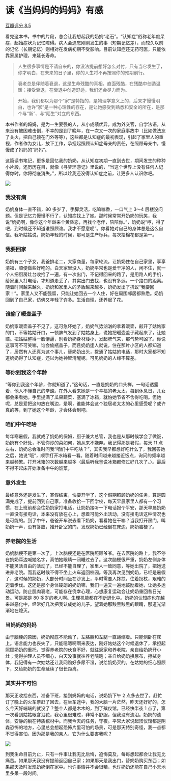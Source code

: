 # 读《当妈妈的妈妈》有感


[豆瓣评分 8.5](https://book.douban.com/subject/35296852/)

看完这本书，书中的片段，总会让我想起我的奶奶“老石”。“认知症”俗称老年痴呆症，起始症状为记忆障碍。病人会遗忘刚刚发生的事（短期记忆差），而较久以前的记忆（长期记忆）则相对在发病初期不受影响。目前认知症还无药可医，只能依靠家属护理，来延长寿命。

> 人生很多事情是不请自来的，你没法提前想好怎么对付，只有当它发生了，你才明白，在未来的日子里，你的人生将不再按照你的预期前行。  

> 衰老总是伴随着衰退，这是生命残酷的真相。直面残酷，在残酷中创造温暖；接受衰退，在衰退中创造舒适，我们还会尽力而为。  

> 开始，我们都以为那个“家”是特指的，是物理学意义上的，后来才慢慢明白，也许“家”是一种心理性的存在，是让她感受到熟悉和安全的所在，是那个与“新”、与“陌生”对立的东西。  

本书作者的妈妈，是为一生要强的人，从小成绩优异，成为外交官，自学法语，从来没有被困难击倒，不幸的是到了晚年，在一次又一次的家庭事故中（比如做法忘了关火，把自己锁在门外等等），这些都是认知症的最初表现，引起了家里人的重视，作者作为女儿，放下工作，承担起照顾认知症母亲的责任，在照顾母亲中，慢慢成了妈妈的“妈妈“。

这篇读书笔记，更多是回忆我的奶奶，从认知症初期一直到去世，期间发生的种种小片段，还历历在目，就像《寻梦环游记》里说的，“当这个世界上没有任何人记得你时，你将彻底消失。”，所以趁我还没得认知症之前，让更多人认识你吧。

![](https://miasanmia.oss-cn-beijing.aliyuncs.com/picture/2023/07/03/6702ad7cb6ba0d402b8a4c5b0bf0e0bf.webp)

### 我没有病
奶奶身体一直不错，80 多岁了，手脚灵活，吃嘛嘛香，一口气上 3～4 层楼没问题。但是记忆力慢慢不行了，认知症找上了她。那时候常常开奶奶的玩笑，我说“奶奶啊，像你这个年龄来个黄昏恋，再找个老伴，陪陪你。”，奶奶说“哼，得了吧，到时候还不知道谁照顾谁。我才不愿意呢”。你看她对自己的身体总是这么自信。我听姑姑说，奶奶年轻的时候，那可是生产标兵，每次拾棉花都是第一。

### 我要回家
奶奶有三个子女，我爸排老二，大家商量，每家轮流，让奶奶住在自己家里，享享清福，顺便做些好吃的。白天家里没人，奶奶平常也是爱干净的人，闲不住，就一个人把厨房灶台收拾了一遍，有一次出门，不记得回来的路了，是用路人的手机，给家里人打电话，才知道走丢了，其实出门去找，也没有多远，一个路口的距离。随着时间越来越久，奶奶和家里人的矛盾越来越多，奶奶发出了抗议“我要回家！”。家里人又不能强留，只能让她回去一个人住，好在周围邻居都熟悉。奶奶回到了自己家，仿佛又年轻了许多。生活自理，还养起了花。

### 谁偷了暖壶盖子
奶奶家暖壶盖子不见了，这可急坏她了，奶奶气势汹汹的拿着暖壶，敲开了姑姑家的门，不等姑姑开口，一顿脾气发到了姑姑身上，说她把暖壶盖子藏起来了，让她赔。把姑姑整得一脸懵逼，别看奶奶身材矮小，发起脾气来，那气势可凶了。你说这事可不可笑嘛，谁会偷瓶盖子。而且奶奶逢人就说，住在那片小区的人都知道了，居然有人还真为这个事儿，替奶奶出头，拨通了姑姑的电话，那时大家都不知道奶奶得了认知症，还以为她神智清醒呢。可见奶奶的人缘不算差。

### 等你到我这个年龄
“等你到我这个年龄，你就知道了。”这句话，一直是奶奶的口头禅。一句话透露着，他人不懂自己的辛酸。在外人看来她是一个幸福的老太太，每到休息日，儿女都会来看她。手里提满了瓜果蔬菜，塞满了冰箱，就怕她节省不舍得吃喝。但她呢，总是爱把这句放在嘴边，是啊，谁能体会这个独居老太太的心里感受呢？或许真的等，到了她这个年龄，才会体会到吧。

### 咱们中午吃啥
每年寒暑假，我就成了奶奶的保姆，厨子兼大总管，我也是从那时候学会了做饭，奶奶有个好处，不管你炒的菜如何，她从来不嫌弃。我记得那是暑假，每天 11 点左右，奶奶总会准时问我“咱们中午吃啥？”，其实我早都想好吃什么了，我回答她之后，她说“哦”，顺手打开冰箱看一看。随着时间越来越接近饭点，询问的频率越来越频繁。打开冰箱的次数越来越多（最后听我爸说冰箱都修过好几次了。）。最后不得不起床开始准备中午的饭菜。

### 意外发生
最终意外还是发生了，寒假结束，快要开学了，这个假期照顾奶奶的任务，算是圆满完成了，提前回到自己家，准备收拾一下回学校，每天早晨家里人都有一个习惯，在上班前都会往奶奶家打电话，让奶奶接听一下电话报个平安，那天早晨奶奶一直没有接电话，本来没有放在心上，想着可能外出活动，没有接电话这种情况也是可能的。到了中午，爸爸开车说去看下奶奶，看看她在干嘛？当我打开房门，叫奶奶一声，没有答应，推开卧室的门，发现奶奶已经倒在床边，奶奶脑梗了。

### 养老院的生活
奶奶脑梗不是第一次了，上次脑梗还是在医院照顾爷爷。在去医院的路上，我不停在奶奶耳边喊她名字，真怕她眼睛一闭睡过去了。这次脑梗很严重，奶奶左侧身体不能灵活自由的活动了，已经不能自理了，家里人一致同意，等她出院了，把她送进养老院。而我这时候不得不坐上火车返回校园。等我再次见到奶奶，已经是暑假了，这时候的奶奶，大部分时间坐在沙发上，平时需要人搀扶，住着拐杖，艰难的迈着步伐。这还是那个身体硬朗的奶奶嘛，我们一遍又一遍地鼓励着她，让她多运动运动，防止肌肉衰老，可能存在侥幸心理，心想康复运动会让奶奶重回昔日光景。可是那是 80 多岁的老人啊。生理机能都在不断退化中。奶奶的认知症也在越来越恶化中，经常好几次把我认成她的儿子。望着她那黢黑黢黑的眼睛，那道光渐渐地在熄灭。

### 当妈妈的妈妈
由于脑梗的原因，奶奶彻底不能动了，左胳膊和左腿一直蜷缩着。只能侧卧在床上。语言能力也丧失了，只能嗯嗯啊啊来表达，刚好姑姑这个时候退休了，承担起照顾奶奶的重托，觉得养老院的伙食不好，就往返家和养老院，亲自给奶奶开小灶；觉得护理人员不细心，白天没事就往养老院跑；亲自给奶奶换尿布，擦拭身体，我记得有一次姑姑还让我网购好多尿不湿，说给奶奶买的。在姑姑的细心照顾下，又给奶奶的生命延续了很长距离。

### 其实并不可怕
那天正收拾东西，准备下班，接到妈妈的电话，说奶奶下午 2 点多去世了。赶忙订了晚上的火车票赶了回去，在坐车途中，我的大脑一片茫然，昨天还好好的，怎么今天好端端的就没了？整个人都是木木的，到了殡仪馆，已经快半夜 1 点了，第一次看到姑姑眼含泪花，我心里很难过，非常不舒服，但我没有流泪。奶奶的遗体，安静的躺在特质棺材中。而我今天的任务，守夜。平常大家说起殡仪馆都是阴森恐怖的地方，心里总会想起恐怖片里可怕的场景，可是那天特别奇怪，我一点都不觉得害怕，因为那是我的亲人，它为什么要害我呢？

![](https://miasanmia.oss-cn-beijing.aliyuncs.com/picture/2023/07/03/e6a5f2d12c52c6793d478afe4d2a7e32.jpg)

到我生命目前为止，只有一件事让我无比后悔，追悔莫及，每每想起都会让我无比痛苦。如果那天我没有提前返回自己家；如果那天是我出门，替奶奶购买东西；如果那天及时发现奶奶倒在家中。也许事情并不会很糟，也许奶奶还能在自己小天地里多呆一段时间。
